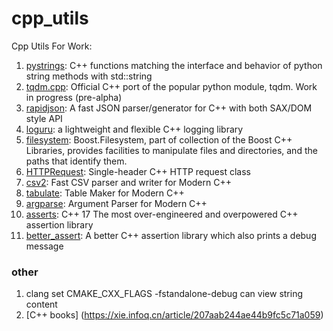 # cpp_utils

Cpp Utils  For Work:

1. [pystrings](https://github.com/imageworks/pystring): C++ functions matching the interface and behavior of python string methods with std::string
2. [tqdm.cpp](https://github.com/tqdm/tqdm.cpp.git): Official C++ port of the popular python module, tqdm. Work in progress (pre-alpha)
3. [rapidjson](https://github.com/Tencent/rapidjson): A fast JSON parser/generator for C++ with both SAX/DOM style API
4. [loguru](https://github.com/emilk/loguru): a lightweight and flexible C++ logging library
5. [filesystem](https://github.com/boostorg/filesystem.git):
Boost.Filesystem, part of collection of the Boost C++ Libraries, provides facilities to manipulate files and directories, and the paths that identify them.
6. [HTTPRequest](https://github.com/elnormous/HTTPRequest.git):  Single-header C++ HTTP request class
7. [csv2](https://github.com/p-ranav/csv2): Fast CSV parser and writer for Modern C++
8. [tabulate](https://github.com/p-ranav/tabulate): Table Maker for Modern C++
9. [argparse](https://github.com/p-ranav/argparse): Argument Parser for Modern C++
10. [asserts](https://github.com/jeremy-rifkin/asserts): C++ 17 The most over-engineered and overpowered C++ assertion library
11. [better_assert](https://github.com/amallia/better_assert.git): A better C++ assertion library which also prints a debug message

### other
1. clang set CMAKE_CXX_FLAGS -fstandalone-debug can view string content
2. [C++ books] (https://xie.infoq.cn/article/207aab244ae44b9fc5c71a059)
